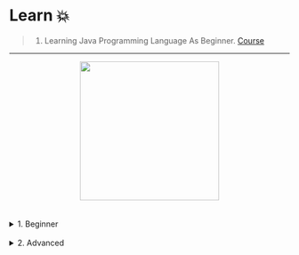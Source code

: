 # Learn 💥

> 1) Learning Java Programming Language As Beginner. [Course](https://www.udemy.com/course/Node_Js-beginners-in-arabic-2023/)
---

<div align="center">
<!-- Title: -->
  <a href="https://www.udemy.com/course/Node_Js-beginners-in-arabic-2023/">
    <img src="https://github.com/DevIA3kl/other/blob/master/more/Udemy_Nodejs.png" height="250">
  </a>
  </div>
<br><br>
<details>
<summary>
1. Beginner
<br><br>
</summary>
  
<details>
<summary>Section 1</summary><br>

  - [know basics](Beginner/src/0/)
  - [Print()](Beginner/src/1/)
  - [Variables](Beginner/src/2/)
  - [Swap two Variables](Beginner/src/3/)
  - [User Input](Beginner/src/4/)
  - [Expressions Examples](Beginner/src/5/)
  - [About GUI](Beginner/src/6/)
  - [Math Class](Beginner/src/7/)
  - [Random Numbers](Beginner/src/8/)
  - [if statements](Beginner/src/9/)
  - [Switch Case](Beginner/src/10/)
</details>


</details>

<details>
<summary>
2. Advanced
<br>
</summary>

- Soon.
</details>
